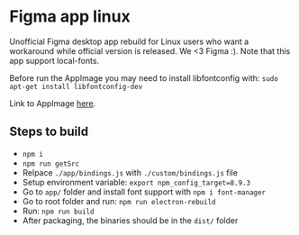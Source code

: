 # Figma app linux

Unofficial Figma desktop app rebuild for Linux users who want a workaround while official version is released. We <3 Figma :). Note that this app support local-fonts.

Before run the AppImage you may need to install libfontconfig with: `sudo apt-get install libfontconfig-dev`

Link to AppImage [here](https://github.com/carloslfu/figma-app-linux/releases/download/1.0/Figma-63.3.0-x86_64.AppImage).

## Steps to build

- `npm i`
- `npm run getSrc`
- Relpace `./app/bindings.js` with `./custom/bindings.js` file
- Setup environment variable: `export npm_config_target=8.9.3`
- Go to `app/` folder and install font support with `npm i font-manager`
- Go to root folder and run: `npm run electron-rebuild`
- Run: `npm run build`
- After packaging, the binaries should be in the `dist/` folder
